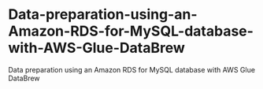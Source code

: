 # Data-preparation-using-an-Amazon-RDS-for-MySQL-database-with-AWS-Glue-DataBrew
Data preparation using an Amazon RDS for MySQL database with AWS Glue DataBrew
